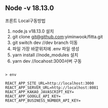 <h2>Node -v 18.13.0</h2>

프론트 Local구동방법

1. node.js v18.13.0 설치
2. git clone git@github.com:yiminwook/fitta.git
3. git switch dev //dev branch 이동
4. 파일 가장 바깥위치에 .env 파일 생성
5. yarn install //node_modules 설치
6. yarn dev //locahost:3000서버 구동

```

> env

REACT_APP_SITE_URL=http://localhost:3000
REACT_APP_SERVER_URL=http://localhost:8081
REACT_APP_KAKAO_JAVASCRIPT_KEY=
REACT_APP_GOOGLE_API_KEY=
REACT_APP_BUSINESS_NUMBER_API_KEY=

```
